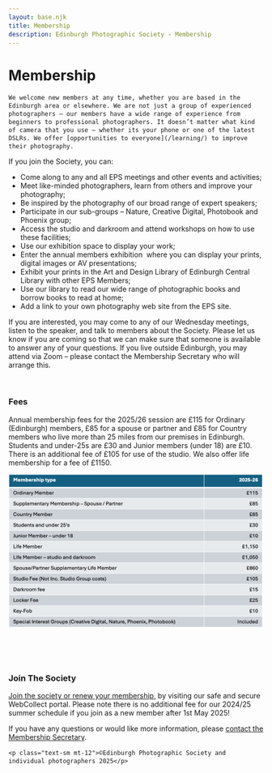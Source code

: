 ```yaml
---
layout: base.njk
title: Membership
description: Edinburgh Photographic Society - Membership
---
```


<div class="container mx-auto px-4 py-8">
  <div class="prose max-w-3xl mx-auto">
    <h1 class="text-3xl font-bold mb-6">Membership</h1>

    We welcome new members at any time, whether you are based in the Edinburgh area or elsewhere. We are not just a group of experienced photographers – our members have a wide range of experience from beginners to professional photographers. It doesn’t matter what kind of camera that you use – whether its your phone or one of the latest DSLRs. We offer [opportunities to everyone](/learning/) to improve their photography.

If you join the Society, you can:

- Come along to any and all EPS meetings and other events and activities;
- Meet like-minded photographers, learn from others and improve your photography;
- Be inspired by the photography of our broad range of expert speakers;
- Participate in our sub-groups – Nature, Creative Digital, Photobook and Phoenix group;
- Access the studio and darkroom and attend workshops on how to use these facilities;
- Use our exhibition space to display your work;
- Enter the annual members exhibition&nbsp; where you can display your prints, digital images or AV presentations;
- Exhibit your prints in the Art and Design Library of Edinburgh Central Library with other EPS Members;
- Use our library to read our wide range of photographic books and borrow books to read at home;
- Add a link to your own photography web site from the EPS site.

If you are interested, you may come to any of our Wednesday meetings, listen to the speaker, and talk to members about the Society. Please let us know if you are coming so that we can make sure that someone is available to answer any of your questions. If you live outside Edinburgh, you may attend via Zoom – please contact the Membership Secretary&nbsp;who will arrange this.

&nbsp;

### Fees&nbsp;

Annual membership fees for the 2025/26 session are £115 for Ordinary (Edinburgh) members, £85 for a spouse or partner and £85 for Country members who live more than 25 miles from our premises in Edinburgh. Students and under-25s are £30 and Junior members (under 18) are £10. There is an additional fee of £105 for use of the studio. We also offer life membership for a fee of £1150.

[![](images/fees-2025-26.png)](/fees-2025-26/)

&nbsp;

&nbsp;

### Join The Society

[Join the society or renew your membership](https://webcollect.org.uk/eps), by visiting our safe and secure WebCollect portal. Please note there is no additional fee for our 2024/25 summer schedule if you join as a new member after 1st May 2025!

If you have any questions or would like more information, please [contact the Membership Secretary](mailto:membership@edinburghphotographicsociety.co.uk).

    <p class="text-sm mt-12">©Edinburgh Photographic Society and individual photographers 2025</p>
  </div>
</div>